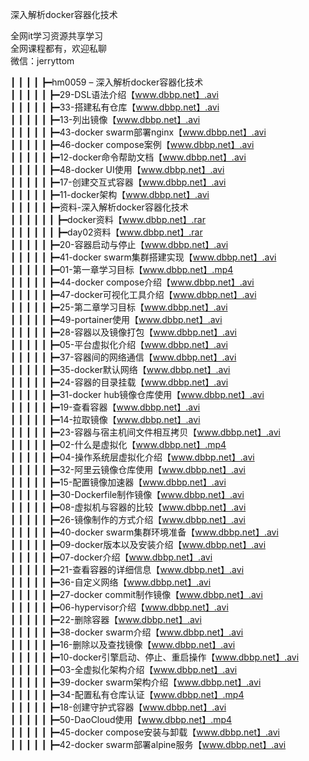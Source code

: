 深入解析docker容器化技术

全网it学习资源共享学习<br>全网课程都有，欢迎私聊<br>微信：jerryttom<br>

┃ ┃ ┃ ┃ ┣━hm0059 – 深入解析docker容器化技术<br> ┃ ┃ ┃ ┃ ┃ ┣━29-DSL语法介绍【www.dbbp.net】.avi<br> ┃ ┃ ┃ ┃ ┃ ┣━33-搭建私有仓库【www.dbbp.net】.avi<br> ┃ ┃ ┃ ┃ ┃ ┣━13-列出镜像【www.dbbp.net】.avi<br> ┃ ┃ ┃ ┃ ┃ ┣━43-docker swarm部署nginx【www.dbbp.net】.avi<br> ┃ ┃ ┃ ┃ ┃ ┣━46-docker compose案例【www.dbbp.net】.avi<br> ┃ ┃ ┃ ┃ ┃ ┣━12-docker命令帮助文档【www.dbbp.net】.avi<br> ┃ ┃ ┃ ┃ ┃ ┣━48-docker UI使用【www.dbbp.net】.avi<br> ┃ ┃ ┃ ┃ ┃ ┣━17-创建交互式容器【www.dbbp.net】.avi<br> ┃ ┃ ┃ ┃ ┃ ┣━11-docker架构【www.dbbp.net】.avi<br> ┃ ┃ ┃ ┃ ┃ ┣━资料-深入解析docker容器化技术<br> ┃ ┃ ┃ ┃ ┃ ┃ ┣━docker资料【www.dbbp.net】.rar<br> ┃ ┃ ┃ ┃ ┃ ┃ ┣━day02资料【www.dbbp.net】.rar<br> ┃ ┃ ┃ ┃ ┃ ┣━20-容器启动与停止【www.dbbp.net】.avi<br> ┃ ┃ ┃ ┃ ┃ ┣━41-docker swarm集群搭建实现【www.dbbp.net】.avi<br> ┃ ┃ ┃ ┃ ┃ ┣━01-第一章学习目标【www.dbbp.net】.mp4<br> ┃ ┃ ┃ ┃ ┃ ┣━44-docker compose介绍【www.dbbp.net】.avi<br> ┃ ┃ ┃ ┃ ┃ ┣━47-docker可视化工具介绍【www.dbbp.net】.avi<br> ┃ ┃ ┃ ┃ ┃ ┣━25-第二章学习目标【www.dbbp.net】.avi<br> ┃ ┃ ┃ ┃ ┃ ┣━49-portainer使用【www.dbbp.net】.avi<br> ┃ ┃ ┃ ┃ ┃ ┣━28-容器以及镜像打包【www.dbbp.net】.avi<br> ┃ ┃ ┃ ┃ ┃ ┣━05-平台虚拟化介绍【www.dbbp.net】.avi<br> ┃ ┃ ┃ ┃ ┃ ┣━37-容器间的网络通信【www.dbbp.net】.avi<br> ┃ ┃ ┃ ┃ ┃ ┣━35-docker默认网络【www.dbbp.net】.avi<br> ┃ ┃ ┃ ┃ ┃ ┣━24-容器的目录挂载【www.dbbp.net】.avi<br> ┃ ┃ ┃ ┃ ┃ ┣━31-docker hub镜像仓库使用【www.dbbp.net】.avi<br> ┃ ┃ ┃ ┃ ┃ ┣━19-查看容器【www.dbbp.net】.avi<br> ┃ ┃ ┃ ┃ ┃ ┣━14-拉取镜像【www.dbbp.net】.avi<br> ┃ ┃ ┃ ┃ ┃ ┣━23-容器与宿主机间文件相互拷贝【www.dbbp.net】.avi<br> ┃ ┃ ┃ ┃ ┃ ┣━02-什么是虚拟化【www.dbbp.net】.mp4<br> ┃ ┃ ┃ ┃ ┃ ┣━04-操作系统层虚拟化介绍【www.dbbp.net】.avi<br> ┃ ┃ ┃ ┃ ┃ ┣━32-阿里云镜像仓库使用【www.dbbp.net】.avi<br> ┃ ┃ ┃ ┃ ┃ ┣━15-配置镜像加速器【www.dbbp.net】.avi<br> ┃ ┃ ┃ ┃ ┃ ┣━30-Dockerfile制作镜像【www.dbbp.net】.avi<br> ┃ ┃ ┃ ┃ ┃ ┣━08-虚拟机与容器的比较【www.dbbp.net】.avi<br> ┃ ┃ ┃ ┃ ┃ ┣━26-镜像制作的方式介绍【www.dbbp.net】.avi<br> ┃ ┃ ┃ ┃ ┃ ┣━40-docker swarm集群环境准备【www.dbbp.net】.avi<br> ┃ ┃ ┃ ┃ ┃ ┣━09-docker版本以及安装介绍【www.dbbp.net】.avi<br> ┃ ┃ ┃ ┃ ┃ ┣━07-docker介绍【www.dbbp.net】.avi<br> ┃ ┃ ┃ ┃ ┃ ┣━21-查看容器的详细信息【www.dbbp.net】.avi<br> ┃ ┃ ┃ ┃ ┃ ┣━36-自定义网络【www.dbbp.net】.avi<br> ┃ ┃ ┃ ┃ ┃ ┣━27-docker commit制作镜像【www.dbbp.net】.avi<br> ┃ ┃ ┃ ┃ ┃ ┣━06-hypervisor介绍【www.dbbp.net】.avi<br> ┃ ┃ ┃ ┃ ┃ ┣━22-删除容器【www.dbbp.net】.avi<br> ┃ ┃ ┃ ┃ ┃ ┣━38-docker swarm介绍【www.dbbp.net】.avi<br> ┃ ┃ ┃ ┃ ┃ ┣━16-删除以及查找镜像【www.dbbp.net】.avi<br> ┃ ┃ ┃ ┃ ┃ ┣━10-docker引擎启动、停止、重启操作【www.dbbp.net】.avi<br> ┃ ┃ ┃ ┃ ┃ ┣━03-全虚拟化架构介绍【www.dbbp.net】.avi<br> ┃ ┃ ┃ ┃ ┃ ┣━39-docker swarm架构介绍【www.dbbp.net】.avi<br> ┃ ┃ ┃ ┃ ┃ ┣━34-配置私有仓库认证【www.dbbp.net】.mp4<br> ┃ ┃ ┃ ┃ ┃ ┣━18-创建守护式容器【www.dbbp.net】.avi<br> ┃ ┃ ┃ ┃ ┃ ┣━50-DaoCloud使用【www.dbbp.net】.mp4<br> ┃ ┃ ┃ ┃ ┃ ┣━45-docker compose安装与卸载【www.dbbp.net】.avi<br> ┃ ┃ ┃ ┃ ┃ ┣━42-docker swarm部署alpine服务【www.dbbp.net】.avi